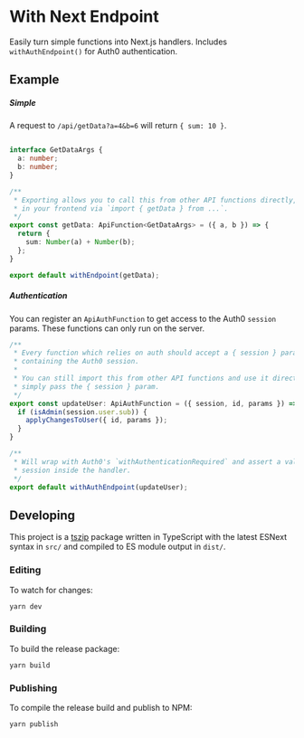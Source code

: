 # With Next Endpoint

Easily turn simple functions into Next.js handlers. Includes
`withAuthEndpoint()` for Auth0 authentication.

## Example

##### Simple

A request to `/api/getData?a=4&b=6` will return `{ sum: 10 }`. 

```ts

interface GetDataArgs {
  a: number;
  b: number;
}

/**
 * Exporting allows you to call this from other API functions directly, e.g.
 * in your frontend via `import { getData } from ...`.
 */
export const getData: ApiFunction<GetDataArgs> = ({ a, b }) => {
  return {
    sum: Number(a) + Number(b);
  };
}

export default withEndpoint(getData);
```

##### Authentication

You can register an `ApiAuthFunction` to get access to the Auth0 `session`
params. These functions can only run on the server.

```ts
/**
 * Every function which relies on auth should accept a { session } param
 * containing the Auth0 session.
 * 
 * You can still import this from other API functions and use it directly,
 * simply pass the { session } param.
 */
export const updateUser: ApiAuthFunction = ({ session, id, params }) => {
  if (isAdmin(session.user.sub)) {
    applyChangesToUser({ id, params });
  }
}

/**
 * Will wrap with Auth0's `withAuthenticationRequired` and assert a valid 
 * session inside the handler.
 */
export default withAuthEndpoint(updateUser);
```

## Developing

This project is a [tszip](https://github.com/tszip/tszip) package written in
TypeScript with the latest ESNext syntax in `src/` and compiled to ES module
output in `dist/`.

### Editing

To watch for changes:

```
yarn dev
```

### Building

To build the release package:

```
yarn build
```

### Publishing

To compile the release build and publish to NPM:

```
yarn publish
```